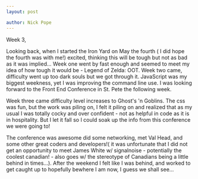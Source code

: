 ```yaml
---
layout: post

author: Nick Pope
---
```

Week 3,

Looking back, when I started the Iron Yard on May the fourth ( I did hope the fourth
  was with me!) excited, thinking this will be tough but not as bad as it was implied...
  Week one went by fast enough and seemed to meet my idea of how tough it would be - Legend of Zelda: OOT.
  Week two came, difficulty went up too dark souls but we got through it. JavaScript was
  my biggest weekness, yet I was improving the command line use. I was looking forward to
  the Front End Conference in St. Pete the following week.

  Week three came difficulty level increases to Ghost's 'n Goblins. The css was fun, but the
  work was piling on, I felt it piling on and realized that as my usual I was totally cocky
  and over confident - not as helpful in code as it is in hospitality. But I let it fall
  so I could soak up the info from this conference we were going to!

  The conference was awesome did some networking, met Val Head, and some other great coders
  and developers!( it was unfortunate that I did not get an opportunity to meet James White w/ signalnoise - potentially the coolest canadian! - also goes w/ the stereotype of Canadians being a little behind in times...). After the weekend I felt like I was behind, and worked to get caught up to hopefully bewhere I am now, I guess we shall see...
